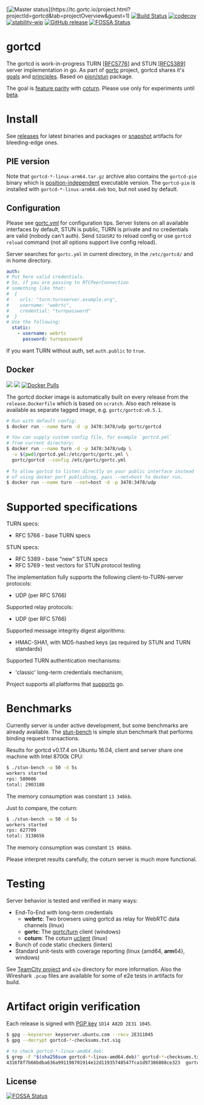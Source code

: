 [![Master status](https://tc.gortc.io/app/rest/builds/buildType:(id:gortcd_MasterStatus)/statusIcon.svg)](https://tc.gortc.io/project.html?projectId=gortcd&tab=projectOverview&guest=1)
[![Build Status](https://travis-ci.com/gortc/gortcd.svg?branch=master)](https://travis-ci.com/gortc/gortcd)
[![codecov](https://codecov.io/gh/gortc/gortcd/branch/master/graph/badge.svg)](https://codecov.io/gh/gortc/gortcd)
[![stability-wip](https://img.shields.io/badge/stability-wip-lightgrey.svg)](https://github.com/mkenney/software-guides/blob/master/STABILITY-BADGES.md#work-in-progress)
[![GitHub release](https://img.shields.io/github/release/gortc/gortcd.svg)](https://github.com/gortc/gortcd/releases/latest)
[![FOSSA Status](https://app.fossa.io/api/projects/git%2Bgithub.com%2Fgortc%2Fgortcd.svg?type=shield)](https://app.fossa.io/projects/git%2Bgithub.com%2Fgortc%2Fgortcd?ref=badge_shield)
# gortcd
The gortcd is work-in-progress TURN [[RFC5776](https://tools.ietf.org/html/rfc5766)] and STUN [[RFC5389](https://tools.ietf.org/html/rfc5389)] server implementation in go.
As part of [gortc](https://gortc.io) project, gortcd shares
it's [goals](https://gortc.io#goals) and
[principles](https://gortc.io#principles).
Based on [pion/stun](https://github.com/pion/stun) package.

The goal is [feature parity](https://github.com/gortc/gortcd/issues/6) with [coturn](https://github.com/coturn/coturn).
Please use only for experiments until [beta](https://github.com/gortc/gortcd/milestone/2).


# Install
See [releases](https://github.com/gortc/gortcd/releases/latest) for latest
binaries and packages or [snapshot](https://tc.gortc.io/viewType.html?buildTypeId=gortcd_snapshot&guest=1)
artifacts for bleeding-edge ones.

## PIE version
Note that `gortcd-*-linux-arm64.tar.gz` archive also contains the
`gortcd-pie` binary which is [position-independent](https://en.wikipedia.org/wiki/Position-independent_code)
executable version. The `gortcd-pie` is installed with `gortcd-*-linux-arm64.deb`
too, but not used by default.

## Configuration
Please see [gortc.yml](https://github.com/gortc/gortcd/blob/master/gortcd.yml)
for configuration tips. Server listens on all available interfaces by default,
STUN is public, TURN is private and no credentials are valid (nobody can't auth).
Send `SIGUSR2` to reload config or use `gortcd reload` command (not all
options support live config reload).

Server searches for `gortc.yml` in current directory, in the
`/etc/gortcd/` and in home directory.
```yml
auth:
# Put here valid credentials.
# So, if you are passing to RTCPeerConnection 
# something like that: 
#  {
#    urls: "turn:turnserver.example.org",
#    username: "webrtc",
#    credential: "turnpassword"
#  }
# Use the following:
  static:
    - username: webrtc
      password: turnpassword
```
If you want TURN without auth, set `auth.public` to `true`.

## Docker
[![](https://images.microbadger.com/badges/image/gortc/gortcd.svg)](https://microbadger.com/images/gortc/gortcd "Get your own image badge on microbadger.com")
[![](https://images.microbadger.com/badges/version/gortc/gortcd.svg)](https://microbadger.com/images/gortc/gortcd "Get your own version badge on microbadger.com")
[![Docker Pulls](https://img.shields.io/docker/pulls/gortc/gortcd.svg)](https://hub.docker.com/r/gortc/gortcd/)

The gortcd docker image is automatically built on every release from
the `release.Dockerfile` which is based on `scratch`. Also each release
is available as separate tagged image, e.g. `gortc/gortcd:v0.5.1`.

```bash
# Run with default config:
$ docker run --name turn -d -p 3478:3478/udp gortc/gortcd

# You can supply custom config file, for example `gortcd.yml` 
# from current directory:
$ docker run --name turn -d -p 3478:3478/udp \
  -v $(pwd)/gortcd.yml:/etc/gortc/gortc.yml \
  gortc/gortcd --config /etc/gortc/gortc.yml
  
# To allow gortcd to listen directly on your public interface instead
# of using docker port publishing, pass --net=host to docker run.
$ docker run --name turn --net=host -d -p 3478:3478/udp  
```

# Supported specifications

TURN specs:

  * RFC 5766 - base TURN specs

STUN specs:

  * RFC 5389 - base "new" STUN specs
  * RFC 5769 - test vectors for STUN protocol testing


The implementation fully supports the following client-to-TURN-server protocols:

  * UDP (per RFC 5766)


Supported relay protocols:

  * UDP (per RFC 5766)

Supported message integrity digest algorithms:

  * HMAC-SHA1, with MD5-hashed keys (as required by STUN and TURN standards)

Supported TURN authentication mechanisms:

  * 'classic' long-term credentials mechanism;

Project supports all platforms that [supports](https://github.com/golang/go/wiki/MinimumRequirements#minimum-requirements) go.

# Benchmarks

Currently server is under active development, but some benchmarks are
already available. The [stun-bench](https://github.com/pion/stun/blob/master/cmd/stun-bench/main.go)
is simple stun benchmark that performs binding request transactions.

Results for gortcd v0.17.4 on Ubuntu 16.04, client and server share one
machine with Intel 8700k CPU:
```bash
$ ./stun-bench -w 50 -d 5s
workers started
rps: 580606
total: 2903188
```
The memory consumption was constant `13 348kb`.

Just to compare, the coturn:
```bash
$ ./stun-bench -w 50 -d 5s
workers started
rps: 627709
total: 3138656
```
The memory consumption was constant `15 068kb`.

Please interpret results carefully, the coturn server is much more
functional.

# Testing

Server behavior is tested and verified in many ways:
  * End-To-End with long-term credentials
    * **webrtc**: Two browsers using gortcd as relay for WebRTC data channels (linux)
    * **gortc**: The [gortc/turn](https://github.com/gortc/turn) client (windows)
    * **coturn**: The coturn [uclient](https://github.com/coturn/coturn/wiki/turnutils_uclient) (linux)
  * Bunch of code static checkers (linters)
  * Standard unit-tests with coverage reporting (linux {amd64, **arm**64}, windows)

See [TeamCity project](https://tc.gortc.io/project.html?projectId=gortcd&guest=1) and `e2e` directory
for more information. Also the Wireshark `.pcap` files are available for some of e2e tests in
artifacts for build.

# Artifact origin verification
Each release is signed with [PGP key](https://keybase.io/ernado) `1D14 A82D 2E31 1045`.
```bash
$ gpg --keyserver keyserver.ubuntu.com --recv 2E311045
$ gpg --decrypt gortcd-*-checksums.txt.sig

# to check gortcd-*-linux-amd64.deb:
$ grep -F "$(sha256sum gortcd-*-linux-amd64.deb)" gortcd-*-checksums.txt
4316f8f7b66bdba636a991198701914e12d11935748547fca1d97386808ce323  gortcd-0.4.0-linux-amd64.deb
```

## License
[![FOSSA Status](https://app.fossa.io/api/projects/git%2Bgithub.com%2Fgortc%2Fgortcd.svg?type=large)](https://app.fossa.io/projects/git%2Bgithub.com%2Fgortc%2Fgortcd?ref=badge_large)